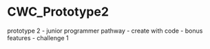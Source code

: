 # CWC_Prototype2
 prototype 2 - junior programmer pathway - create with code - bonus features - challenge 1
